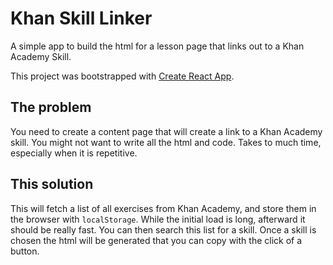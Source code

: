 # Khan Skill Linker
A simple app to build the html for a lesson page that links out to a Khan Academy Skill.

This project was bootstrapped with [Create React App](https://github.com/facebook/create-react-app).

## The problem
You need to create a content page that will create a link to a Khan Academy skill.
You might not want to write all the html and code. Takes to much time, especially
when it is repetitive.

## This solution
This will fetch a list of all exercises from Khan Academy, and store them in
the browser with `localStorage`. While the initial load is long, afterward it 
should be really fast. You can then search this list for a skill. Once a skill
is chosen the html will be generated that you can copy with the click of a
button.
